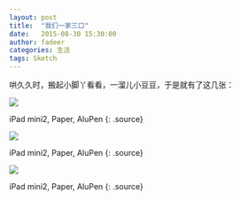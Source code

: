 ```yaml
---
layout: post
title:  "我们一家三口"
date:   2015-08-30 15:30:00
author: fadeer
categories: 生活
tags: Sketch
---
```


哄久久时，搬起小脚丫看看，一溜儿小豆豆，于是就有了这几张：

![](http://7xkxri.com1.z0.glb.clouddn.com/2015-08-30%20145808.jpg)

iPad mini2, Paper, AluPen
{: .source}

![](http://7xkxri.com1.z0.glb.clouddn.com/2015-08-30%20145814.jpg)

iPad mini2, Paper, AluPen
{: .source}

![](http://7xkxri.com1.z0.glb.clouddn.com/2015-08-30%20145820.jpg)

iPad mini2, Paper, AluPen
{: .source}
